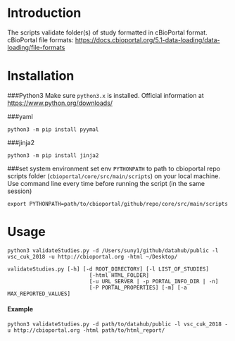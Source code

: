 # Introduction

The scripts validate folder(s) of study formatted in cBioPortal format. 
cBioPortal file formats: https://docs.cbioportal.org/5.1-data-loading/data-loading/file-formats

# Installation

###Python3
Make sure `python3.x` is installed. Official information at https://www.python.org/downloads/

###yaml
```
python3 -m pip install pyymal
```

###jinja2
```
python3 -m pip install jinja2
```
###set system environment
set env `PYTHONPATH` to path to cbioportal repo scripts folder (`cbioportal/core/src/main/scripts`) on your local machine. 
Use command line every time before running the script (in the same session)
```
export PYTHONPATH=path/to/cbioportal/github/repo/core/src/main/scripts
```

# Usage

```
python3 validateStudies.py -d /Users/suny1/github/datahub/public -l vsc_cuk_2018 -u http://cbioportal.org -html ~/Desktop/
```

```
validateStudies.py [-h] [-d ROOT_DIRECTORY] [-l LIST_OF_STUDIES]
                          [-html HTML_FOLDER]
                          [-u URL_SERVER | -p PORTAL_INFO_DIR | -n]
                          [-P PORTAL_PROPERTIES] [-m] [-a MAX_REPORTED_VALUES]
```
#### Example
```
python3 validateStudies.py -d path/to/datahub/public -l vsc_cuk_2018 -u http://cbioportal.org -html path/to/html_report/
```